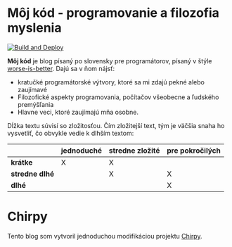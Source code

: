 # Môj kód - programovanie a filozofia myslenia

[![Build and Deploy](https://github.com/vbmacher/vbmacher.github.io/actions/workflows/pages-deploy.yml/badge.svg?branch=master)](https://github.com/vbmacher/vbmacher.github.io/actions/workflows/pages-deploy.yml)

**Môj kód** je blog písaný po slovensky pre programátorov, písaný v štýle [worse-is-better](https://en.wikipedia.org/wiki/Worse_is_better).
Dajú sa v ňom nájsť:

- kratučké programátorské výtvory, ktoré sa mi zdajú pekné alebo zaujímavé
- Filozofické aspekty programovania, počítačov všeobecne a ľudského premýšľania
- Hlavne veci, ktoré zaujímajú mňa osobne.

Dĺžka textu súvisí so zložitosťou. Čím zložitejší text, tým je väčšia snaha ho vysvetliť, čo obvykle vedie k dlhším textom:

|                  | jednoduché | stredne zložité | pre pokročilých |
|------------------|------------|-----------------|-----------------|
| **krátke**       | X          | X               |                 |
| **stredne dlhé** |            | X               | X               |
| **dlhé**         |            |                 | X               |


# Chirpy

Tento blog som vytvoril jednoduchou modifikáciou projektu [Chirpy](https://github.com/cotes2020/jekyll-theme-chirpy).
